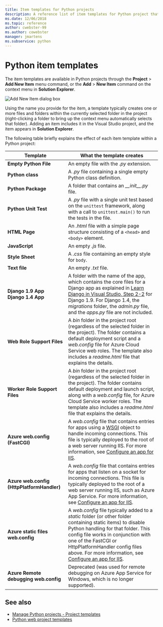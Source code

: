 ```yaml
---
title: Item templates for Python projects
description: A reference list of item templates for Python project that are available through the Add > New Item dialog in Visual Studio.
ms.date: 12/06/2018
ms.topic: reference
author: cwebster-99
ms.author: cowebster
manager: jmartens
ms.subservice: python
---
```

# Python item templates


The item templates are available in Python projects through the **Project** > **Add New Item** menu command, or the **Add** > **New Item** command on the context menu in **Solution Explorer**.

![Add New Item dialog box](media/project-item-templates.png)

Using the name you provide for the item, a template typically creates one or more files and folders within the currently selected folder in the project (right-clicking a folder to bring up the context menu automatically selects that folder). Adding an item includes it in the Visual Studio project, and the item appears in **Solution Explorer**.

The following table briefly explains the effect of each item template within a Python project:

| Template | What the template creates |
| --- | --- |
| **Empty Python File** | An empty file with the *.py* extension. |
| **Python class** | A *.py* file containing a single empty Python class definition. |
| **Python Package** | A folder that contains an *\_\_init\_\_.py* file. |
| **Python Unit Test** | A *.py* file with a single unit test based on the `unittest` framework, along with a call to `unittest.main()` to run the tests in the file. |
| **HTML Page** | An *.html* file with a simple page structure consisting of a `<head>` and `<body>` element. |
| **JavaScript** | An empty  *.js* file. |
| **Style Sheet** | A *.css* file containing an empty style for `body`. |
| **Text file** | An empty *.txt* file. |
| **Django 1.9 App**<br/>**Django 1.4 App** | A folder with the name of the app, which contains the core files for a Django app as explained in [Learn Django in Visual Studio, Step 2-2](learn-django-in-visual-studio-step-02-create-an-app.md#step-2-1-create-an-app-with-a-default-structure) for Django 1.9. For Django 1.4, the *migrations* folder, the *admin.py* file, and the *apps.py* file are not included. |
| **Web Role Support Files** | A *bin* folder in the project root (regardless of the selected folder in the project). The folder contains a default deployment script and a *web.config* file for Azure Cloud Service web roles. The template also includes a *readme.html* file that explains the details. |
| **Worker Role Support Files** | A *bin* folder in the project root (regardless of the selected folder in the project). The folder contains default deployment and launch script, along with a *web.config* file, for Azure Cloud Service worker roles. The template also includes a *readme.html* file that explains the details. |
| **Azure web.config (FastCGI)** | A *web.config* file that contains entries for apps using a [WSGI](https://wsgi.readthedocs.io/en/latest/) object to handle incoming connections. This file is typically deployed to the root of a web server running IIS. For more information, see [Configure an app for IIS](configure-web-apps-for-iis-windows.md). |
| **Azure web.config (HttpPlatformHandler)** | A *web.config* file that contains entries for apps that listen on a socket for incoming connections. This file is typically deployed to the root of a web server running IIS, such as Azure App Service. For more information, see [Configure an app for IIS](configure-web-apps-for-iis-windows.md). |
| **Azure static files web.config** | A *web.config* file typically added to a *static* folder (or other folder containing static items) to disable Python handling for that folder. This config file works in conjunction with one of the FastCGI or HttpPlatformHandler config files above. For more information, see [Configure an app for IIS](configure-web-apps-for-iis-windows.md). |
| **Azure Remote debugging web.config** | Deprecated (was used for remote debugging on Azure App Service for Windows, which is no longer supported). |

## See also

- [Manage Python projects - Project templates](managing-python-projects-in-visual-studio.md#project-templates)
- [Python web project templates](python-web-application-project-templates.md)

